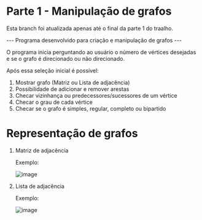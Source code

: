 # Parte 1 - Manipulação de grafos

Esta branch foi atualizada apenas até o final da parte 1 do traalho.

--- Programa desenvolvido para criação e manipulação de grafos ---

  O programa inicia perguntando ao usuário o número de vértices desejadas e se o grafo é direcionado ou não direcionado.

Após essa seleção inicial é possível:
1) Mostrar grafo (Matriz ou Lista de adjacência)
3) Possibilidade de adicionar e remover arestas
4) Checar vizinhança ou predecessores/sucessores de um vértice
5) Checar o grau de cada vértice
6) Checar se o grafo é simples, regular, completo ou bipartido



# Representação de grafos

1) Matriz de adjacência

   Exemplo:
   
   ![image](https://github.com/Josue-Leonardo-Organization/GrafosAtividade/assets/110644239/ffb27f77-a320-4ee1-92e2-1f1c62fca28d)

3) Lista de adjacência

   Exemplo:
   
   ![image](https://github.com/Josue-Leonardo-Organization/GrafosAtividade/assets/110644239/7d734efe-9277-48a2-918e-118696ca40f7)
